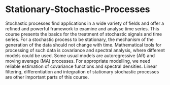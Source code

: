 # Stationary-Stochastic-Processes

Stochastic processes find applications in a wide variety of fields and offer a refined and powerful framework to examine and analyse time series. This course presents the basics for the treatment of stochastic signals and time series. For a stochastic process to be stationary, the mechanism of the generation of the data should not change with time. Mathematical tools for processing of such data is covariance and spectral analysis, where different models could be used. Some usual models are autoregressive (AR) and moving average (MA) processes. For appropriate modelling, we need reliable estimation of covariance functions and spectral densities. Linear filtering, differentiation and integration of stationary stochastic processes are other important parts of this course.
